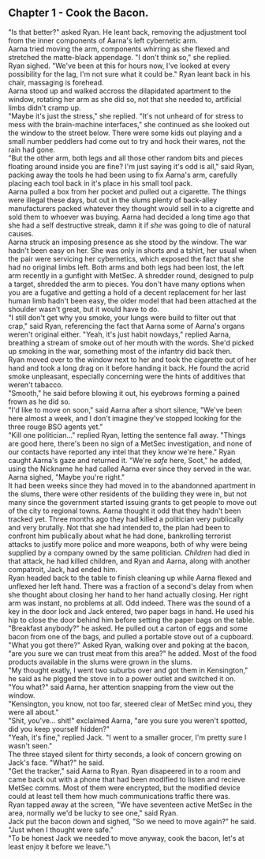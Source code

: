 ## Chapter 1 - Cook the Bacon.

"Is that better?" asked Ryan. He leant back, removing the adjustment tool from the inner components of Aarna's left cybernetic arm.\
Aarna tried moving the arm, components whirring as she flexed and stretched the matte-black appendage. "I don't think so," she replied.\
Ryan sighed. "We've been at this for hours now, I've looked at every possibility for the lag, I'm not sure what it could be." Ryan leant back in his chair, massaging is forehead.\
Aarna stood up and walked accross the dilapidated apartment to the window, rotating her arm as she did so, not that she needed to, artificial limbs didn't cramp up.\
"Maybe it's just the stress," she replied. "It's not unheard of for stress to mess with the brain-machine interfaces," she continued as she looked out the window to the street below. There were some kids out playing and a small number peddlers had come out to try and hock their wares, not the rain had gone.\
"But the other arm, both legs and all those other random bits and pieces floating around inside you are fine? I'm just saying it's odd is all," said Ryan, packing away the tools he had been using to fix Aarna's arm, carefully placing each tool back in it's place in his small tool pack.\
Aarna pulled a box from her pocket and pulled out a cigarette. The things were illegal these days, but out in the slums plenty of back-alley manufacturers packed whatever they thought would sell in to a cigrette and sold them to whoever was buying. Aarna had decided a long time ago that she had a self destructive streak, damn it if _she_ was going to die of natural causes.\
Aarna struck an imposing presence as she stood by the window. The war hadn't been easy on her. She was only in shorts and a tshirt, her usual when the pair were servicing her cybernetics, which exposed the fact that she had no original limbs left. Both arms and both legs had been lost, the left arm recently in a gunfight with MetSec. A shredder round, designed to pulp a target, shredded the arm to pieces. You don't have many options when you are a fugative and getting a hold of a decent replacement for her last human limb hadn't been easy, the older model that had been attached at the shoulder wasn't great, but it would have to do.\
"I still don't get why you smoke, your lungs were build to filter out that crap," said Ryan, referencing the fact that Aarna some of Aarna's organs weren't original either.
"Yeah, it's just habit nowdays," replied Aarna, breathing a stream of smoke out of her mouth with the words. She'd picked up smoking in the war, something most of the infantry did back then.\
Ryan moved over to the window next to her and took the cigarette out of her hand and took a long drag on it before handing it back. He found the acrid smoke unpleasant, especially concerning were the hints of additives that weren't tabacco.\
"Smooth," he said before blowing it out, his eyebrows forming a pained frown as he did so.\
"I'd like to move on soon," said Aarna after a short silence, "We've been here almost a week, and I don't imagine they've stopped looking for the three rouge BSO agents yet."\
"Kill one politician..." replied Ryan, letting the sentence fall away. "Things are good here, there's been no sign of a MetSec investigation, and none of our contacts have reported any intel that they know we're here." Ryan caught Aarna's gaze and returned it. "We're _safe_ here, Soot," he added, using the Nickname he had called Aarna ever since they served in the war.\
Aarna sighed, "Maybe you're right."\
It had been weeks since they had moved in to the abandonned apartment in the slums, there were other residents of the building they were in, but not many since the government started issuing grants to get people to move out of the city to regional towns. Aarna thought it odd that they hadn't been tracked yet. Three months ago they had killed a politician very publically and very brutally. Not that she had intended to, the plan had been to confront him publically about what he had done, bankrolling terrorist attacks to justify more police and more weapons, both of why were being supplied by a company owned by the same politician. _Children_ had died in that attack, he had killed children, and Ryan and Aarna, along with another compatroit, Jack, had ended him.\
Ryan headed back to the table to finish cleaning up while Aarna flexed and unflexed her left hand. There was a fraction of a second's delay from when she thought about closing her hand to her hand actually closing. Her right arm was instant, no problems at all. Odd indeed.
There was the sound of a key in the door lock and Jack entered, two paper bags in hand. He used his hip to close the door behind him before setting the paper bags on the table.\
"Breakfast anybody?" he asked. He pulled out a carton of eggs and some bacon from one of the bags, and pulled a portable stove out of a cupboard.\
"What you got there?" Asked Ryan, walking over and poking at the bacon, "are you sure we can trust meat from this area?" he added. Most of the food products available in the slums were grown in the slums.\
"My thought exatly, I went two suburbs over and got them in Kensington," he said as he plgged the stove in to a power outlet and switched it on.\
"You what?" said Aarna, her attention snapping from the view out the window.\
"Kensington, you know, not too far, steered clear of MetSec mind you, they were all about."\
"Shit, you've... shit!" exclaimed Aarna, "are you sure you weren't spotted, did you keep yourself hidden?"\
"Yeah, it's fine," replied Jack. "I went to a smaller grocer, I'm pretty sure I wasn't seen."\
The three stayed silent for thirty seconds, a look of concern growing on Jack's face. "What?" he said.\
"Get the tracker," said Aarna to Ryan. Ryan disapeered in to a room and came back out with a phone that had been modified to listen and recieve MetSec comms. Most of them were encrypted, but the modified device could at least tell them how much communications traffic there was.\
Ryan tapped away at the screen, "We have seventeen active MetSec in the area, normally we'd be lucky to see one," said Ryan.\
Jack put the bacon down and sighed, "So we need to move again?" he said. "Just when I thought were safe."\
"To be honest Jack we needed to move anyway, cook the bacon, let's at least enjoy it before we leave."\